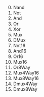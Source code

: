 0.  Nand
1.  Not
2.  And
3.  Or
4.  Xor
5.  Mux
6.  DMux
7.  Not16
8.  And16
9.  Or16
10. Mux16
11. Or8Way
12. Mux4Way16
13. Mux8Way16
14. Dmux4Way
15. Dmux8Way